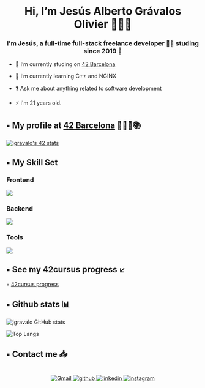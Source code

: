 <h1 align="center"> Hi, I’m Jesús Alberto Grávalos Olivier 🙋🏻‍♂️ </h1>

### <div align="center">I'm Jesús, a full-time full-stack freelance developer 👨‍💻 studing since 2019 🚀</div>  
  

- 🔭 I’m currently studing on [42 Barcelona](https://www.42barcelona.com/es/)  
  

- 🌱 I’m currently learning C++ and NGINX
  

- ❓ Ask me about anything related to software development  
  

- ⚡ I'm 21 years old. 
  

## ▪️ My profile at [42 Barcelona](https://www.42barcelona.com/es/) 👨🏻‍💻📚 

[![jgravalo's 42 stats](https://badge.mediaplus.ma/binary/jgravalo?1337Badge=off&UM6P=off)](https://github.com/oakoudad/badge42)


## ▪️ My Skill Set
### Frontend
<img src="https://skillicons.dev/icons?i=html,css,js"/>

### Backend
<img src="https://skillicons.dev/icons?i=c,cpp,python"/>

### Tools
<img src="https://skillicons.dev/icons?i=git,github,bash,linux,docker,vm"/>

## ▪️ See my 42cursus progress ↙️ 

◦ [42cursus progress](https://github.com/jgravalo?tab=repositories)
## ▪️ Github stats 📊

![jgravalo GitHub stats](https://github-readme-stats.vercel.app/api?username=jgravalo&show_icons=true&theme=github_dark)

![Top Langs](https://github-readme-stats.vercel.app/api/top-langs/?username=jgravalo&theme=github_dark)


## ▪️ Contact me 📥
<br/>
<div align="center">
<a href='mailto:jgravalo@student.42barcelona.com' target="_blank">
<img src=https://img.shields.io/badge/Gmail-100000?&style=for-the-badge&logo=Gmail&logoColor=white&labelColor=EA4335&color=EA4335 alt=Gmail style="margin-bottom: 5px;" />
</a>
<a href="https://github.com/jgravalo" target="_blank">
<img src=https://img.shields.io/badge/github-%2324292e.svg?&style=for-the-badge&logo=github&logoColor=white alt=github style="margin-bottom: 5px;" />
</a>
<a href="https://linkedin.com/in/jgravalo" target="_blank">
<img src=https://img.shields.io/badge/linkedin-%231E77B5.svg?&style=for-the-badge&logo=linkedin&logoColor=white alt=linkedin style="margin-bottom: 5px;" />
</a>
<a href="https://instagram.com/jesusgr.___" target="_blank">
<img src=https://img.shields.io/badge/instagram-%23000000.svg?&style=for-the-badge&logo=instagram&logoColor=white alt=instagram style="margin-bottom: 5px;" />
</a>  
</div>
<br/>
<br/>
<br/>
<br/>
